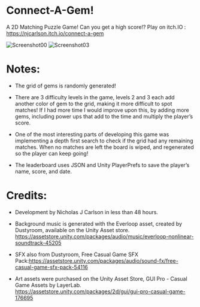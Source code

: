 # Connect-A-Gem!
 A 2D Matching Puzzle Game! Can you get a high score!?
 Play on itch.IO : https://njcarlson.itch.io/connect-a-gem 

 ![Screenshot00](https://github.com/NJCarlson/Connect-A-Gem/assets/19143448/a0fbf10c-3139-41b3-9ade-d6337a233056)
![Screenshot03](https://github.com/NJCarlson/Connect-A-Gem/assets/19143448/8441c68b-a25f-4da9-8864-bef034f0403c)


# Notes:

- The grid of gems is randomly generated! 

- There are 3 difficulty levels in the game, levels 2 and 3 each add another color of gem to the grid, making it more difficult to spot matches! If I had more time I would improve upon this, by adding more gems, including power ups that add to the time and multiply the player’s score.

- One of the most interesting parts of developing this game was implementing a depth first search to check if the grid had any remaining matches. When no matches are left the board is wiped, and regenerated so the player can keep going!

- The leaderboard uses JSON and Unity PlayerPrefs to save the player’s name, score, and date. 


# Credits:
- Development by Nicholas J Carlson in less than 48 hours.
  
- Background music is generated with the Everloop asset, created by Dustyroom, available on the Unity Asset store. https://assetstore.unity.com/packages/audio/music/everloop-nonlinear-soundtrack-45205
  
- SFX also from Dustyroom, Free Casual Game SFX Pack:https://assetstore.unity.com/packages/audio/sound-fx/free-casual-game-sfx-pack-54116

- Art assets were purchased on the Unity Asset Store, GUI Pro - Casual Game Assets by LayerLab. https://assetstore.unity.com/packages/2d/gui/gui-pro-casual-game-176695 
